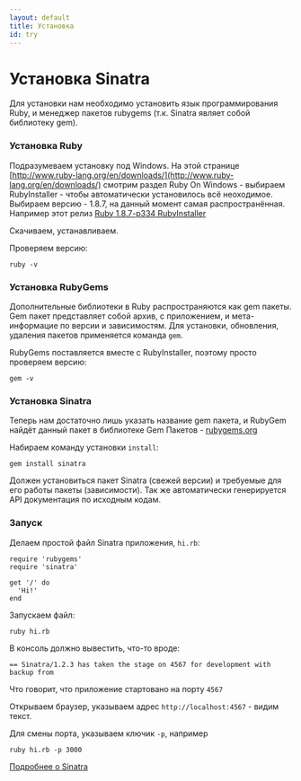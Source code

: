 ```yaml
---
layout: default
title: Установка
id: try
---
```


Установка Sinatra
=================

Для установки нам необходимо установить язык программирования Ruby, и
менеджер пакетов rubygems (т.к. Sinatra являет собой библиотеку gem).


### Установка Ruby

Подразумеваем установку под Windows. 
На этой странице [http://www.ruby-lang.org/en/downloads/](http://www.ruby-lang.org/en/downloads/) смотрим раздел
Ruby On Windows - выбираем RubyInstaller - чтобы автоматически установилось всё неоходимое.
Выбираем версию - 1.8.7, на данный момент самая распространённая. Например этот релиз [Ruby 1.8.7-p334 RubyInstaller](http://rubyforge.org/frs/download.php/74293/rubyinstaller-1.8.7-p334.exe)

Скачиваем, устанавливаем.

Проверяем версию:

    ruby -v

### Установка RubyGems

Дополнительные библиотеки в Ruby распространяются как gem пакеты.
Gem пакет представляет собой архив, с приложением, и мета-информацие по версии и зависимостям.
Для установки, обновления, удаления пакетов применяется команда `gem`.

RubyGems поставляется вместе с RubyInstaller, поэтому просто проверяем версию:


    gem -v


### Установка Sinatra

Теперь нам достаточно лишь указать название gem пакета, и RubyGem найдёт данный пакет
в библиотеке Gem Пакетов - [rubygems.org](http://rubygems.org/)

Набираем команду установки `install`:

    gem install sinatra

Должен установиться пакет Sinatra (свежей версии) и требуемые для его работы пакеты (зависимости). Так же 
автоматически генерируется API документация по исходным кодам.

### Запуск

Делаем простой файл Sinatra приложения, `hi.rb`:

    require 'rubygems'
    require 'sinatra'

    get '/' do
      'Hi!'
    end


Запускаем файл:

    ruby hi.rb

В консоль должно вывестить, что-то вроде:

    == Sinatra/1.2.3 has taken the stage on 4567 for development with backup from

Что говорит, что приложение стартовано на порту `4567`

Открываем браузер, указываем адрес `http://localhost:4567` - видим текст.

Для смены порта, указываем ключик `-p`, например 

    ruby hi.rb -p 3000


[Подробнее о Sinatra](/intro.html)